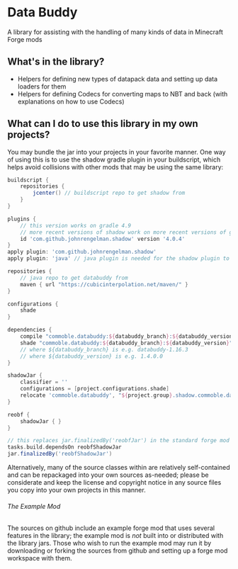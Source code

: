 # Data Buddy

A library for assisting with the handling of many kinds of data in Minecraft Forge mods

## What's in the library?
- Helpers for defining new types of datapack data and setting up data loaders for them
- Helpers for defining Codecs for converting maps to NBT and back (with explanations on how to use Codecs)

## What can I do to use this library in my own projects?

You may bundle the jar into your projects in your favorite manner. One way of using this is to use the shadow gradle plugin in your buildscript, which helps avoid collisions with other mods that may be using the same library:

```groovy
buildscript {
	repositories {
		jcenter() // buildscript repo to get shadow from
	}
}

plugins {
	// this version works on gradle 4.9
	// more recent versions of shadow work on more recent versions of gradle
	id 'com.github.johnrengelman.shadow' version '4.0.4'
}
apply plugin: 'com.github.johnrengelman.shadow'
apply plugin: 'java' // java plugin is needed for the shadow plugin to work

repositories {
	// java repo to get databuddy from
	maven { url "https://cubicinterpolation.net/maven/" }
}

configurations {
	shade
}

dependencies {
	compile "commoble.databuddy:${databuddy_branch}:${databuddy_version}"
	shade "commoble.databuddy:${databuddy_branch}:${databuddy_version}"
	// where ${databuddy_branch} is e.g. databuddy-1.16.3
	// where ${databuddy_version} is e.g. 1.4.0.0
}

shadowJar {
	classifier = ''
	configurations = [project.configurations.shade]
	relocate 'commoble.databuddy', "${project.group}.shadow.commoble.databuddy"
}

reobf {
    shadowJar { }
}

// this replaces jar.finalizedBy('reobfJar') in the standard forge mod buildscript
tasks.build.dependsOn reobfShadowJar
jar.finalizedBy('reobfShadowJar')
```

Alternatively, many of the source classes within are relatively self-contained and can be repackaged into your own sources as-needed; please be considerate and keep the license and copyright notice in any source files you copy into your own projects in this manner.

###### The Example Mod

The sources on github include an example forge mod that uses several features in the library; the example mod is *not* built into or distributed with the library jars. Those who wish to run the example mod may run it by downloading or forking the sources from github and setting up a forge mod workspace with them.